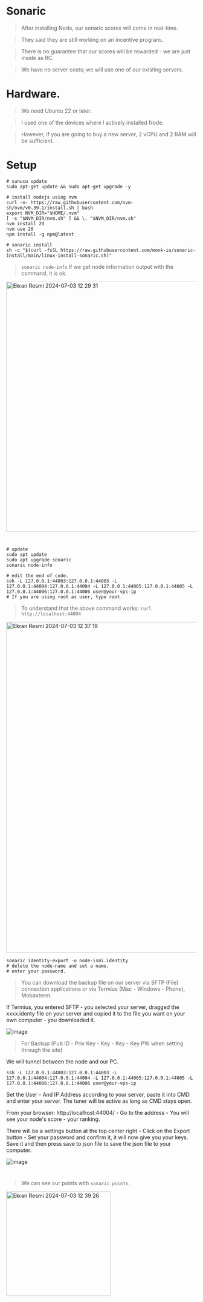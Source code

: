 # Sonaric

> After installing Node, our sonaric scores will come in real-time.

> They said they are still working on an incentive program..

> There is no guarantee that our scores will be rewarded - we are just inside as RC.

> We have no server costs; we will use one of our existing servers.

#

# Hardware.

> We need Ubuntu 22 or later.

> I used one of the devices where I actively installed Node.

> However, if you are going to buy a new server, 2 vCPU and 2 RAM will be sufficient.

#

# Setup

```console
# sunucu update
sudo apt-get update && sudo apt-get upgrade -y

# install nodejs using nvm 
curl -o- https://raw.githubusercontent.com/nvm-sh/nvm/v0.39.1/install.sh | bash
export NVM_DIR="$HOME/.nvm"
[ -s "$NVM_DIR/nvm.sh" ] && \. "$NVM_DIR/nvm.sh"
nvm install 20
nvm use 20
npm install -g npm@latest

# sonaric install
sh -c "$(curl -fsSL https://raw.githubusercontent.com/monk-io/sonaric-install/main/linux-install-sonaric.sh)"
````

> `sonaric node-info` If we get node information output with the command, it is ok.

<img width="661" alt="Ekran Resmi 2024-07-03 12 29 31" src="https://github.com/ruesandora/Sonaric/assets/101149671/a61730fe-2fd7-4e34-a802-41158e24f6ee">

#

```console
# update
sudo apt update
sudo apt upgrade sonaric
sonaric node-info
```

```console
# edit the end of code.
ssh -L 127.0.0.1:44003:127.0.0.1:44003 -L 127.0.0.1:44004:127.0.0.1:44004 -L 127.0.0.1:44005:127.0.0.1:44005 -L 127.0.0.1:44006:127.0.0.1:44006 user@your-vps-ip
# If you are using root as user, type root.
```

> To understand that the above command works: `curl http://localhost:44004`

<img width="874" alt="Ekran Resmi 2024-07-03 12 37 19" src="https://github.com/ruesandora/Sonaric/assets/101149671/d23fa136-1889-4f1c-b90d-930ce53c67ce">

```console
sonaric identity-export -o node-ismi.identity
# delete the node-name and set a name.
# enter your password.
````

> You can download the backup file on our server via SFTP (File) connection applications or via Termius (Mac - Windows - Phone), Mobaxterm.

If Termius, you entered SFTP - you selected your server, dragged the xxxx.identy file on your server and copied it to the file you want on your own computer - you downloaded it.

![image](https://github.com/ruesandora/Sonaric/assets/141464235/27431eba-c1a0-4dad-8dff-edf0ec429a70)


> For Backup (Pub ID - Priv Key - Key - Key - Key PW when setting through the site)

We will tunnel between the node and our PC. 

```console
ssh -L 127.0.0.1:44003:127.0.0.1:44003 -L 127.0.0.1:44004:127.0.0.1:44004 -L 127.0.0.1:44005:127.0.0.1:44005 -L 127.0.0.1:44006:127.0.0.1:44006 user@your-vps-ip
```

Set the User - And IP Address according to your server, paste it into CMD and enter your server. The tuner will be active as long as CMD stays open. 

From your browser: http://localhost:44004/ - Go to the address - You will see your node's score - your ranking. 

There will be a settings button at the top center right - Click on the Export button - Set your password and confirm it, it will now give you your keys. Save it and then press save to json file to save the json file to your computer.

![image](https://github.com/ruesandora/Sonaric/assets/141464235/2a2c9b7b-e75c-4c8f-ada4-1559c13af1c0)


#

> We can see our points with `sonaric points`.

<img width="276" alt="Ekran Resmi 2024-07-03 12 39 26" src="https://github.com/ruesandora/Sonaric/assets/101149671/fe2aea28-99ea-45ae-948f-5b6a23a9e116">










